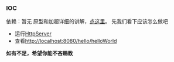### IOC

依赖：暂无
原型和加超详细的讲解，[点这里](https://github.com/code4craft/tiny-spring)。
先我们看下应该怎么做吧


* 运行[HttpServer](webtest/src/main/java/com/jp/HttpServer.java)
* 查看[http://localhost:8080/hello/helloWorld](http://localhost:8080/hello/helloWorld)

**如有不足，希望你能不吝赐教**